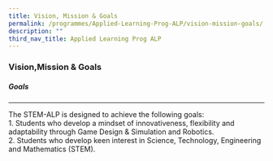 ```yaml
---
title: Vision, Mission & Goals
permalink: /programmes/Applied-Learning-Prog-ALP/vision-mission-goals/
description: ""
third_nav_title: Applied Learning Prog ALP
---
```

### Vision,Mission & Goals

##### **Goals**
------------
The STEM-ALP is designed to achieve the following goals:  
1\. Students who develop a mindset of innovativeness, flexibility and adaptability through Game Design & Simulation and Robotics.  
2\. Students who develop keen interest in Science, Technology, Engineering and Mathematics (STEM).